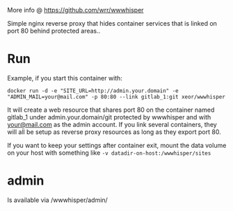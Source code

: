 More info @ https://github.com/wrr/wwwhisper

Simple nginx reverse proxy that hides container services that is linked on port 80 behind protected areas..

# Run #

Example, if you start this container with:

    docker run -d -e "SITE_URL=http://admin.your.domain" -e "ADMIN_MAIL=your@mail.com" -p 80:80 --link gitlab_1:git xeor/wwwhisper

It will create a web resource that shares port 80 on the container named gitlab_1 under admin.your.domain/git protected by wwwhisper and with your@mail.com as the admin account.
If you link several containers, they will all be setup as reverse proxy resources as long as they export port 80.

If you want to keep your settings after container exit, mount the data volume on your host with something like `-v datadir-on-host:/wwwhisper/sites`

# admin #
Is available via /wwwhisper/admin/
